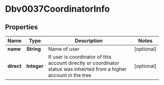 

# Dbv0037CoordinatorInfo


## Properties

| Name | Type | Description | Notes |
|------------ | ------------- | ------------- | -------------|
|**name** | **String** | Name of user |  [optional] |
|**direct** | **Integer** | If user is coordinator of this account directly or coordinator status was inheirted from a higher account in the tree |  [optional] |



